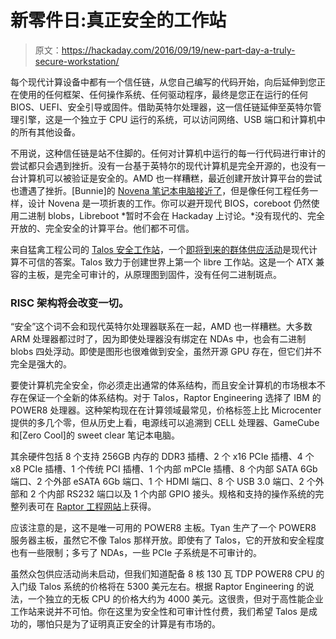 # 新零件日:真正安全的工作站

> 原文：<https://hackaday.com/2016/09/19/new-part-day-a-truly-secure-workstation/>

每个现代计算设备中都有一个信任链，从您自己编写的代码开始，向后延伸到您正在使用的任何框架、任何操作系统、任何驱动程序，最终是您正在运行的任何 BIOS、UEFI、安全引导或固件。借助英特尔处理器，这一信任链延伸至英特尔管理引擎，这是一个独立于 CPU 运行的系统，可以访问网络、USB 端口和计算机中的所有其他设备。

不用说，这种信任链是站不住脚的。任何对计算机中运行的每一行代码进行审计的尝试都只会遇到挫折。没有一台基于英特尔的现代计算机是完全开源的，也没有一台计算机可以被验证是安全的。AMD 也一样糟糕，最近创建开放计算平台的尝试也遭遇了挫折。[Bunnie]的 [Novena 笔记本电脑接近了](http://hackaday.com/2014/04/02/bunnie-launches-the-novena-open-laptop/#more-118832)，但是像任何工程任务一样，设计 Novena 是一项折衷的工作。你可以避开现代 BIOS，coreboot 仍然使用二进制 blobs，Libreboot *暂时不会在 Hackaday 上讨论。*没有现代的、完全开放的、完全安全的计算平台。他们都不可信。

来自猛禽工程公司的 [Talos 安全工作站](https://www.raptorengineering.com/TALOS/prerelease.php)，一个[即将到来的群体供应活动](https://www.crowdsupply.com/raptorcs/talos)是现代计算不可信的答案。Talos 致力于创建世界上第一个 libre 工作站。这是一个 ATX 兼容的主板，是完全可审计的，从原理图到固件，没有任何二进制斑点。

### RISC 架构将会改变一切。

“安全”这个词不会和现代英特尔处理器联系在一起，AMD 也一样糟糕。大多数 ARM 处理器都过时了，因为即使处理器没有绑定在 NDAs 中，也会有二进制 blobs 四处浮动。即使是图形也很难做到安全，虽然开源 GPU 存在，但它们并不完全是强大的。

要使计算机完全安全，你必须走出通常的体系结构，而且安全计算机的市场根本不存在保证一个全新的体系结构。对于 Talos，Raptor Engineering 选择了 IBM 的 POWER8 处理器。这种架构现在在计算领域最常见，价格标签上比 Microcenter 提供的多几个零，但从历史上看，电源线可以追溯到 CELL 处理器、GameCube 和[Zero Cool]的 sweet clear 笔记本电脑。

其余硬件包括 8 个支持 256GB 内存的 DDR3 插槽、2 个 x16 PCIe 插槽、4 个 x8 PCIe 插槽、1 个传统 PCI 插槽、1 个内部 mPCIe 插槽、8 个内部 SATA 6Gb 端口、2 个外部 eSATA 6Gb 端口、1 个 HDMI 端口、8 个 USB 3.0 端口、2 个外部和 2 个内部 RS232 端口以及 1 个内部 GPIO 接头。规格和支持的操作系统的完整列表可在 [Raptor 工程网站](https://www.raptorengineering.com/TALOS/prerelease_specs.php)上获得。

应该注意的是，这不是唯一可用的 POWER8 主板。Tyan 生产了一个 POWER8 服务器主板，虽然它不像 Talos 那样开放。即使有了 Talos，它的开放和安全程度也有一些限制；多亏了 NDAs，一些 PCIe 子系统是不可审计的。

虽然众包供应活动尚未启动，但我们知道配备 8 核 130 瓦 TDP POWER8 CPU 的入门级 Talos 系统的价格将在 5300 美元左右。根据 Raptor Engineering 的说法，一个独立的无板 CPU 的价格大约为 4000 美元。这很贵，但对于高性能企业工作站来说并不可怕。你在这里为安全性和可审计性付费，我们希望 Talos 是成功的，哪怕只是为了证明真正安全的计算是有市场的。
